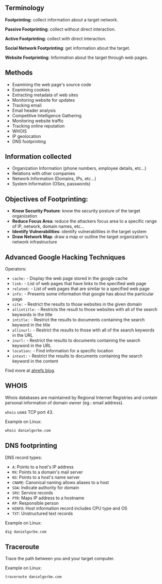 ## Terminology

**Footprinting**: collect information about a target network.

**Passive Footprinting**: collect without direct interaction.

**Active Footprinting**: collect with direct interaction.

**Social Network Footprinting**: get information about the target.

**Website Footprinting**: Information about the target through web pages.
	
## Methods

- Examining the web page's source code
- Examining cookies
- Extracting metadata of web sites
- Monitoring website for updates
- Tracking email
- Email header analysis
- Competitive Intelligence Gathering
- Monitoring website traffic
- Tracking online reputation
- WHOIS
- IP geolocation
- DNS footprinting 

## Information collected

- Organization Information (phone numbers, employee details, etc...)
- Relations with other companies
- Network Information (Domains, IPs, etc...)
- System Information (OSes, passwords)

## Objectives of Footprinting:

- **Know Security Posture**: know the security posture of the target organization
- **Reduce Focus Area**: reduce the attackers focus area to a specific range of IP, network, domain names, etc...
- **Identify Vulnerabilities**: identify vulnerabilities in the target system
- **Draw Network Map**: draw a map or outline the target organization's network infrastructure

## Advanced Google Hacking Techniques

Operators:

- `cache:` - Display the web page stored in the google cache
- `link:` - List of web pages that have links to the specified web page
- `related:` - List of web pages that are similar to a specified web page
- `info:` - Presents some information that google has about the particular page
- `site:` - Restrict the results to those websites in the given domain
- `allintitle:` - Restricts the result to those websites with all of the search  keywords in the title
- `intitle:` - Restrict the results to documents containing the search keyword in the title 
- `allinurl:` - Restrict the results to those with all of the search keywords in the URL
- `inurl:` - Restrict the results to documents containing the search keyword in the URL
- `location:` - Find information for a specific location
- `intext:` - Restrict the results to documents containing the search keyword in the content

Find more at [ahrefs blog](https://ahrefs.com/blog/google-advanced-search-operators/).

## WHOIS

Whois databases are maintained by Regional Internet Registries and
contain personal information of domain owner (eg.: email address).

`whois` uses TCP port 43.

Example on Linux:

``` bash
whois danielgorbe.com
```

## DNS footprinting

DNS record types:
- `A`: Points to a host's IP address
- `MX`: Points to a domain's mail server
- `NS`: Points to a host's name server
- `CNAME`: Canonical naming allows aliases to a host
- `SOA`: Indicate authority for domain
- `SRV`: Service records
- `PTR`: Maps IP address to a hostname
- `RP`:  Responsible person
- `HINFO`: Host information record includes CPU type and OS
- `TXT`: Unstructured text records

Example on Linux:

``` bash
dig danielgorbe.com
```

## Traceroute

Trace the path between you and your target computer.

Example on Linux:

``` bash
traceroute danielgorbe.com
```
